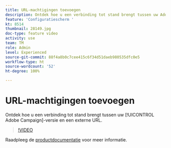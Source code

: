 ```yaml
---
title: URL-machtigingen toevoegen
description: Ontdek hoe u een verbinding tot stand brengt tussen uw Adobe Campaign-versie en een externe URL.
feature: 'Configuratiescherm '
kt: 8514
thumbnail: 28149.jpg
doc-type: feature video
activity: use
team: TM
role: Admin
level: Experienced
source-git-commit: 88f4a8b0c7cee415c6f34d51daeb980535dfc0e5
workflow-type: ht
source-wordcount: '52'
ht-degree: 100%

---
```


# URL-machtigingen toevoegen

Ontdek hoe u een verbinding tot stand brengt tussen uw [!UICONTROL Adobe Campaign]-versie en een externe URL.

>[!VIDEO](https://video.tv.adobe.com/v/28149?quality=12)

Raadpleeg de [productdocumentatie](https://experienceleague.adobe.com/docs/control-panel/using/instances-settings/url-permissions.html?lang=nl) voor meer informatie.
